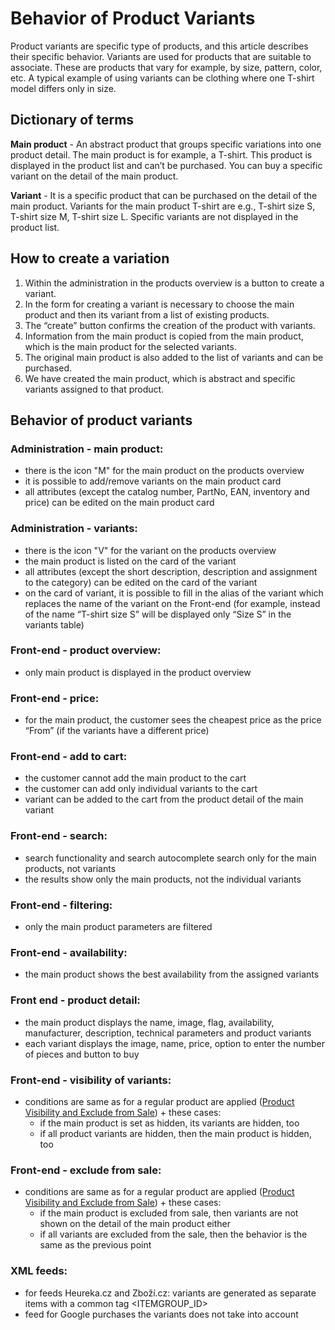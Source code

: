 # Behavior of Product Variants

Product variants are specific type of products, and this article describes their specific behavior.
Variants are used for products that are suitable to associate.
These are products that vary for example, by size, pattern, color, etc.
A typical example of using variants can be clothing where one T-shirt model differs only in size.

## Dictionary of terms

**Main product** - An abstract product that groups specific variations into one product detail.
The main product is for example, a T-shirt. This product is displayed in the product list and can’t be purchased.
You can buy a specific variant on the detail of the main product.

**Variant** - It is a specific product that can be purchased on the detail of the main product.
Variants for the main product T-shirt are e.g., T-shirt size S, T-shirt size M, T-shirt size L.
Specific variants are not displayed in the product list.

## How to create a variation

1. Within the administration in the products overview is a button to create a variant.
2. In the form for creating a variant is necessary to choose the main product and then its variant from a list of existing products.
3. The “create” button confirms the creation of the product with variants.
4. Information from the main product is copied from the main product, which is the main product for the selected variants.
5. The original main product is also added to the list of variants and can be purchased.
6. We have created the main product, which is abstract and specific variants assigned to that product.

## Behavior of product variants

### Administration - main product:

- there is the icon "M" for the main product on the products overview
- it is possible to add/remove variants on the main product card
- all attributes (except the catalog number, PartNo, EAN, inventory and price) can be edited on the main product card

### Administration - variants:

- there is the icon "V" for the variant on the products overview
- the main product is listed on the card of the variant
- all attributes (except the short description, description and assignment to the category) can be edited on the card of the variant
- on the card of variant, it is possible to fill in the alias of the variant which replaces the name of the variant on the Front-end (for example, instead of the name “T-shirt size S” will be displayed only “Size S” in the variants table)

### Front-end - product overview:

- only main product is displayed in the product overview

### Front-end - price:

- for the main product, the customer sees the cheapest price as the price “From” (if the variants have a different price)

### Front-end - add to cart:

- the customer cannot add the main product to the cart
- the customer can add only individual variants to the cart
- variant can be added to the cart from the product detail of the main variant

### Front-end - search:

- search functionality and search autocomplete search only for the main products, not variants
- the results show only the main products, not the individual variants

### Front-end - filtering:

- only the main product parameters are filtered

### Front-end - availability:

- the main product shows the best availability from the assigned variants

### Front end - product detail:

- the main product displays the name, image, flag, availability, manufacturer, description, technical parameters and product variants
- each variant displays the image, name, price, option to enter the number of pieces and button to buy

### Front-end - visibility of variants:

- conditions are same as for a regular product are applied ([Product Visibility and Exclude from Sale](./product-visibility-and-exclude-from-sale.md)) + these cases:
    - if the main product is set as hidden, its variants are hidden, too
    - if all product variants are hidden, then the main product is hidden, too

### Front-end - exclude from sale:

- conditions are same as for a regular product are applied ([Product Visibility and Exclude from Sale](./product-visibility-and-exclude-from-sale.md)) + these cases:
    - if the main product is excluded from sale, then variants are not shown on the detail of the main product either
    - if all variants are excluded from the sale, then the behavior is the same as the previous point

### XML feeds:

- for feeds Heureka.cz and Zboží.cz: variants are generated as separate items with a common tag <ITEMGROUP_ID>
- feed for Google purchases the variants does not take into account
